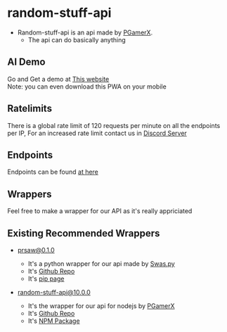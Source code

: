 # random-stuff-api
* Random-stuff-api is an api made by [PGamerX](https://pgamerx.com).
  * The api can do basically anything

## AI Demo
Go and Get a demo at [This website](https://chat.pgamerx.com)            
Note: you can even download this PWA on your mobile

## Ratelimits
There is a global rate limit of 120 requests per minute on all the endpoints per IP, For an increased rate limit contact us in [Discord Server](https://pgamerx.com/discord)

## Endpoints 
Endpoints can be found [at here](https://api.pgamerx.com/endpoints)

## Wrappers
Feel free to make a wrapper for our API as it's really appriciated 

## Existing Recommended Wrappers
* prsaw@0.1.0
  * It's a python wrapper for our api made by [Swas.py](https://github.com/codewithswastik)
  * It's [Github Repo](https://github.com/CodeWithSwastik/prsaw)
  * It's [pip page](https://pypi.org/project/prsaw)
  
* random-stuff-api@10.0.0
  * It's the wrapper for our api for nodejs by [PGamerX](https://github.com/pgamerxdev)
  * It's [Github Repo](https://github.com/pgamerxstudio/projects/tree/api-wrapper)
  * It's [NPM Package](https://npmjs.org/random-stuff-api)
  
